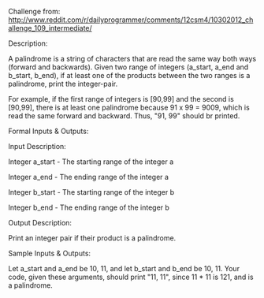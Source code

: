 Challenge from: http://www.reddit.com/r/dailyprogrammer/comments/12csm4/10302012_challenge_109_intermediate/

Description:

A palindrome is a string of characters that are read the same way both ways (forward and backwards). Given two range of integers (a_start, a_end and b_start, b_end), if at least one of the products between the two ranges is a palindrome, print the integer-pair.

For example, if the first range of integers is [90,99] and the second is [90,99], there is at least one palindrome because 91 x 99 = 9009, which is read the same forward and backward. Thus, "91, 99" should br printed.

Formal Inputs & Outputs:

Input Description:

Integer a_start - The starting range of the integer a

Integer a_end - The ending range of the integer a

Integer b_start - The starting range of the integer b

Integer b_end - The ending range of the integer b

Output Description:

Print an integer pair if their product is a palindrome.

Sample Inputs & Outputs:

Let a_start and a_end be 10, 11, and let b_start and b_end be 10, 11. Your code, given these arguments, should print "11, 11", since 11 * 11 is 121, and is a palindrome.
